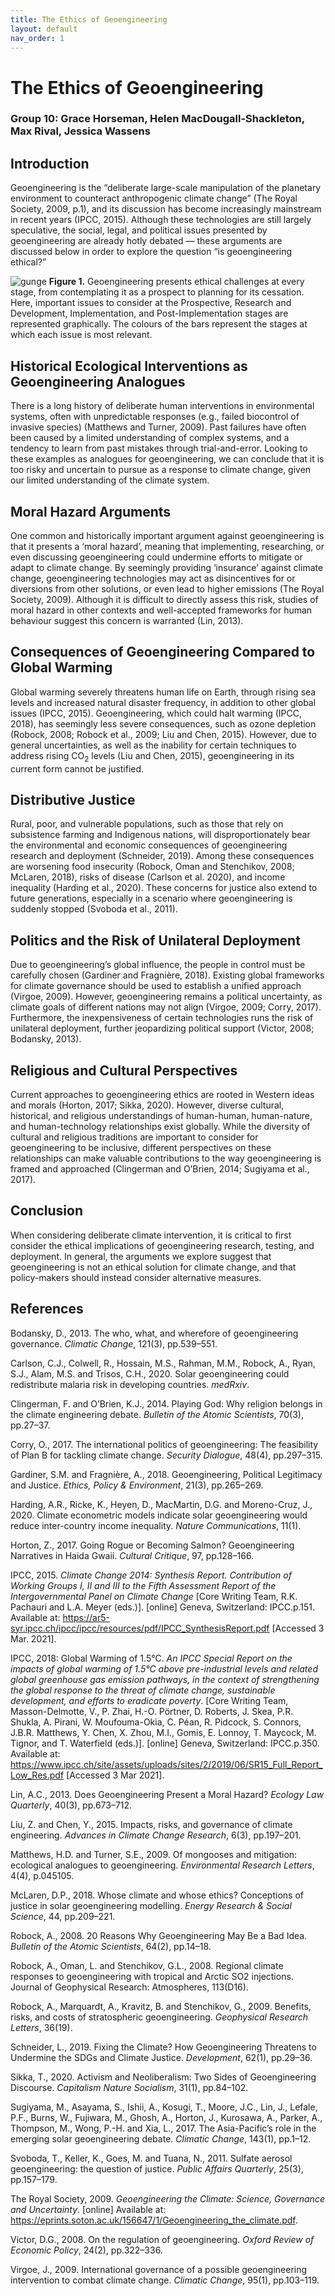 ```yaml
---
title: The Ethics of Geoengineering
layout: default
nav_order: 1
---
```


# The Ethics of Geoengineering
### Group 10: Grace Horseman, Helen MacDougall-Shackleton, Max Rival, Jessica Wassens


## Introduction
Geoengineering is the “deliberate large-scale manipulation of the planetary environment to counteract anthropogenic climate change” (The Royal Society, 2009, p.1), and its discussion has become increasingly mainstream in recent years (IPCC, 2015). Although these technologies are still largely speculative, the social, legal, and political issues presented by geoengineering are already hotly debated — these arguments are discussed below in order to explore the question “is geoengineering ethical?”

![gunge](https://user-images.githubusercontent.com/77259107/110865051-ff983a00-8290-11eb-939d-9ef3e94fc49b.png)
**Figure 1.** Geoengineering presents ethical challenges at every stage, from contemplating it as a prospect to planning for its cessation. Here, important issues to consider at the Prospective, Research and Development, Implementation, and Post-Implementation stages are represented graphically. The colours of the bars represent the stages at which each issue is most relevant.

## Historical Ecological Interventions as Geoengineering Analogues
There is a long history of deliberate human interventions in environmental systems, often with unpredictable responses (e.g., failed biocontrol of invasive species) (Matthews and Turner, 2009). Past failures have often been caused by a limited understanding of complex systems, and a tendency to learn from past mistakes through trial-and-error. Looking to these examples as analogues for geoengineering, we can conclude that it is too risky and uncertain to pursue as a response to climate change, given our limited understanding of the climate system.


## Moral Hazard Arguments
One common and historically important argument against geoengineering is that it presents a ‘moral hazard’, meaning that implementing, researching, or even discussing geoengineering could undermine efforts to mitigate or adapt to climate change. By seemingly providing ‘insurance’ against climate change, geoengineering technologies may act as disincentives for or diversions from other solutions, or even lead to higher emissions (The Royal Society, 2009). Although it is difficult to directly assess this risk, studies of moral hazard in other contexts and well-accepted frameworks for human behaviour suggest this concern is warranted (Lin, 2013).

## Consequences of Geoengineering Compared to Global Warming
Global warming severely threatens human life on Earth, through rising sea levels and increased natural disaster frequency, in addition to other global issues (IPCC, 2015). Geoengineering, which could halt warming (IPCC, 2018), has seemingly less severe consequences, such as ozone depletion (Robock, 2008; Robock et al., 2009; Liu and Chen, 2015). However, due to general uncertainties, as well as the inability for certain techniques to address rising CO<sub>2</sub> levels (Liu and Chen, 2015), geoengineering in its current form cannot be justified.


## Distributive Justice
Rural, poor, and vulnerable populations, such as those that rely on subsistence farming and Indigenous nations, will disproportionately bear the environmental and economic consequences of geoengineering research and deployment (Schneider, 2019). Among these consequences are worsening food insecurity (Robock, Oman and Stenchikov, 2008; McLaren, 2018), risks of disease (Carlson et al. 2020), and income inequality (Harding et al., 2020). These concerns for justice also extend to future generations, especially in a scenario where geoengineering is suddenly stopped (Svoboda et al., 2011). 


## Politics and the Risk of Unilateral Deployment
Due to geoengineering’s global influence, the people in control must be carefully chosen (Gardiner and Fragnière, 2018). Existing global frameworks for climate governance should be used to establish a unified approach (Virgoe, 2009). However, geoengineering remains a political uncertainty, as climate goals of different nations may not align (Virgoe, 2009; Corry, 2017). Furthermore, the inexpensiveness of certain technologies runs the risk of unilateral deployment, further jeopardizing political support (Victor, 2008; Bodansky, 2013). 


## Religious and Cultural Perspectives
Current approaches to geoengineering ethics are rooted in Western ideas and morals (Horton, 2017; Sikka, 2020). However, diverse cultural, historical, and religious understandings of human-human, human-nature, and human-technology relationships exist globally. While the diversity of cultural and religious traditions are important to consider for geoengineering to be inclusive, different perspectives on these relationships can make valuable contributions to the way geoengineering is framed and approached (Clingerman and O’Brien, 2014; Sugiyama et al., 2017). 


## Conclusion
When considering deliberate climate intervention, it is critical to first consider the ethical implications of geoengineering research, testing, and deployment. In general, the arguments we explore suggest that geoengineering is not an ethical solution for climate change, and that policy-makers should instead consider alternative measures. 


## References

Bodansky, D., 2013. The who, what, and wherefore of geoengineering governance. _Climatic Change_, 121(3), pp.539–551.


Carlson, C.J., Colwell, R., Hossain, M.S., Rahman, M.M., Robock, A., Ryan, S.J., Alam, M.S. and Trisos, C.H., 2020. Solar geoengineering could redistribute malaria risk in developing countries. _medRxiv_.


Clingerman, F. and O’Brien, K.J., 2014. Playing God: Why religion belongs in the climate engineering debate. _Bulletin of the Atomic Scientists_, 70(3), pp.27–37.


Corry, O., 2017. The international politics of geoengineering: The feasibility of Plan B for tackling climate change. _Security Dialogue_, 48(4), pp.297–315.


Gardiner, S.M. and Fragnière, A., 2018. Geoengineering, Political Legitimacy and Justice. _Ethics, Policy & Environment_, 21(3), pp.265–269.


Harding, A.R., Ricke, K., Heyen, D., MacMartin, D.G. and Moreno-Cruz, J., 2020. Climate econometric models indicate solar geoengineering would reduce inter-country income inequality. _Nature Communications_, 11(1).


Horton, Z., 2017. Going Rogue or Becoming Salmon? Geoengineering Narratives in Haida Gwaii. _Cultural Critique_, 97, pp.128–166.


IPCC, 2015. _Climate Change 2014: Synthesis Report. Contribution of Working Groups I, II and III to the Fifth Assessment Report of the Intergovernmental Panel on Climate Change_ [Core Writing Team, R.K. Pachauri and L.A. Meyer (eds.)]. [online] Geneva, Switzerland: IPCC.p.151. Available at: <https://ar5-syr.ipcc.ch/ipcc/ipcc/resources/pdf/IPCC_SynthesisReport.pdf> [Accessed 3 Mar. 2021].


IPCC, 2018: Global Warming of 1.5°C. _An IPCC Special Report on the impacts of global warming of 1.5°C above pre-industrial levels and related global greenhouse gas emission pathways, in the context of strengthening the global response to the threat of climate change, sustainable development, and efforts to eradicate poverty_. [Core Writing Team, Masson-Delmotte, V., P. Zhai, H.-O. Pörtner, D. Roberts, J. Skea, P.R. Shukla, A. Pirani, W. Moufouma-Okia, C. Péan, R. Pidcock, S. Connors, J.B.R. Matthews, Y. Chen, X. Zhou, M.I., Gomis, E. Lonnoy, T. Maycock, M. Tignor, and T. Waterfield (eds.)]. [online] Geneva, Switzerland: IPCC.p.350. Available at: <https://www.ipcc.ch/site/assets/uploads/sites/2/2019/06/SR15_Full_Report_Low_Res.pdf> [Accessed 3 Mar 2021].


Lin, A.C., 2013. Does Geoengineering Present a Moral Hazard? _Ecology Law Quarterly_, 40(3), pp.673–712.


Liu, Z. and Chen, Y., 2015. Impacts, risks, and governance of climate engineering. _Advances in Climate Change Research_, 6(3), pp.197–201.


Matthews, H.D. and Turner, S.E., 2009. Of mongooses and mitigation: ecological analogues to geoengineering. _Environmental Research Letters_, 4(4), p.045105.


McLaren, D.P., 2018. Whose climate and whose ethics? Conceptions of justice in solar geoengineering modelling. _Energy Research & Social Science_, 44, pp.209–221.


Robock, A., 2008. 20 Reasons Why Geoengineering May Be a Bad Idea. _Bulletin of the Atomic Scientists_, 64(2), pp.14–18.


Robock, A., Oman, L. and Stenchikov, G.L., 2008. Regional climate responses to geoengineering with tropical and Arctic SO2 injections. Journal of Geophysical Research: Atmospheres, 113(D16). 


Robock, A., Marquardt, A., Kravitz, B. and Stenchikov, G., 2009. Benefits, risks, and costs of stratospheric geoengineering. _Geophysical Research Letters_, 36(19).


Schneider, L., 2019. Fixing the Climate? How Geoengineering Threatens to Undermine the SDGs and Climate Justice. _Development_, 62(1), pp.29–36.


Sikka, T., 2020. Activism and Neoliberalism: Two Sides of Geoengineering Discourse. _Capitalism Nature Socialism_, 31(1), pp.84–102.


Sugiyama, M., Asayama, S., Ishii, A., Kosugi, T., Moore, J.C., Lin, J., Lefale, P.F., Burns, W., Fujiwara, M., Ghosh, A., Horton, J., Kurosawa, A., Parker, A., Thompson, M., Wong, P.-H. and Xia, L., 2017. The Asia-Pacific’s role in the emerging solar geoengineering debate. _Climatic Change_, 143(1), pp.1–12.


Svoboda, T., Keller, K., Goes, M. and Tuana, N., 2011. Sulfate aerosol geoengineering: the question of justice. _Public Affairs Quarterly_, 25(3), pp.157–179.


The Royal Society, 2009. _Geoengineering the Climate: Science, Governance and Uncertainty_. [online] Available at: <https://eprints.soton.ac.uk/156647/1/Geoengineering_the_climate.pdf>.


Victor, D.G., 2008. On the regulation of geoengineering. _Oxford Review of Economic Policy_, 24(2), pp.322–336.


Virgoe, J., 2009. International governance of a possible geoengineering intervention to combat climate change. _Climatic Change_, 95(1), pp.103–119.
